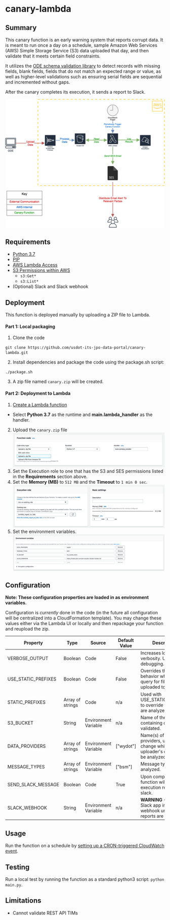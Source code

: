 # canary-lambda

## Summary

This canary function is an early warning system that reports corrupt data. It is meant to run once a day on a schedule, sample Amazon Web Services (AWS) Simple Storage Service (S3) data uploaded that day, and then validate that it meets certain field constraints.

It utilizes the [ODE schema validation library](https://github.com/usdot-jpo-ode/ode-output-validator-library) to detect records with missing fields, blank fields, fields that do not match an expected range or value, as well as higher-level validations such as ensuring serial fields are sequential and incremented without gaps.

After the canary completes its execution, it sends a report to Slack.

![Canary Diagram](images/canary_figure.png "Canary Diagram")

## Requirements

- [Python 3.7](https://www.python.org/downloads/)
- [PIP](https://pip.pypa.io/en/stable/installing/)
- [AWS Lambda Access](https://aws.amazon.com/lambda/)
- [S3 Permissions within AWS](https://docs.aws.amazon.com/IAM/latest/UserGuide/list_amazons3.html)
  - `s3:Get*`
  - `s3:List*`
- (Optional) Slack and Slack webhook

## Deployment

This function is deployed manually by uploading a ZIP file to Lambda.

#### Part 1: Local packaging
1. Clone the code
```
git clone https://github.com/usdot-its-jpo-data-portal/canary-lambda.git
```
2. Install dependencies and package the code using the package.sh script:
```
./package.sh
```
3. A zip file named `canary.zip` will be created.

#### Part 2: Deployment to Lambda

1. [Create a Lambda function](https://docs.aws.amazon.com/lambda/latest/dg/getting-started-create-function.html)
  - Select **Python 3.7** as the runtime and **main.lambda_handler** as the handler.
2. Upload the `canary.zip` file
![Lambda ZIP Upload](images/figure1.png "Lambda ZIP Upload")
3. Set the Execution role to one that has the S3 and SES permissions listed in the **Requirements** section above.
4. Set the **Memory (MB)** to `512 MB` and the **Timeout** to `1 min 0 sec`.
![Lambda Settings](images/figure2.png "Lambda Settings")
5. Set the environment variables.
![Environment Variables](images/figure3.png "Environment Variables")

## Configuration

**Note: These configuration properties are loaded in as environment variables.**

Configuration is _currently_ done in the code (in the future all configuration will be centralized into a CloudFormation template). You may change these values either via the Lambda UI or locally and then repackage your function and reupload the zip.

| Property            | Type             | Source               | Default Value | Description                                                                                 |
| ------------------- | ---------------- | -------------------- | ------------- | ------------------------------------------------------------------------------------------- |
| VERBOSE_OUTPUT      | Boolean          | Code                 | False         | Increases logging verbosity. Useful for debugging.                                          |
| USE_STATIC_PREFIXES | Boolean          | Code                 | False         | Overrides the default behavior which is to query for files uploaded today.                  |
| STATIC_PREFIXES     | Array of strings | Code                 | n/a           | Used with USE_STATIC_PREFIXES to override which files are analyzed.                         |
| S3_BUCKET           | String           | Environment Variable | n/a           | Name of the S3 bucket containing data to be validated.                                      |
| DATA_PROVIDERS      | Array of strings | Environment Variable | ["wydot"]     | Name(s) of the data providers, used to change which file uploader's data is to be analyzed. |
| MESSAGE_TYPES       | Array of strings | Environment Variable | ["bsm"]       | Message type(s) to be analyzed.                                                             |
| SEND_SLACK_MESSAGE  | Boolean          | Code                 | True          | Upon completion, function will send execution report to slack.                              |
| SLACK_WEBHOOK       | String           | Environment Variable | n/a           | **WARNING - SECRET!** Slack app integration webhook url to which reports are sent.          |

## Usage

Run the function on a schedule by [setting up a CRON-triggered CloudWatch event](https://docs.aws.amazon.com/AmazonCloudWatch/latest/events/RunLambdaSchedule.html).

## Testing

Run a local test by running the function as a standard python3 script: `python main.py`.

## Limitations

- Cannot validate REST API TIMs

